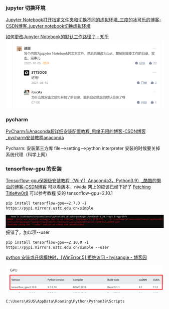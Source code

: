 ### jupyter 切换环境
[Jupyter Notebook打开指定文件夹和切换不同的虚拟环境_三度的冰可乐的博客-CSDN博客_jupyter notebook切换虚拟环境](https://blog.csdn.net/weixin_43544164/article/details/122233349)

[如何更改Jupyter Notebook的默认工作路径？ - 知乎](https://zhuanlan.zhihu.com/p/59738776)
![](https://raw.githubusercontent.com/acdefg/cdn/main/obsidian/20221205221319.png)


### pycharm
[PyCharm与Anaconda超详细安装配置教程_思绪无限的博客-CSDN博客_pycharm安装教程anaconda](https://blog.csdn.net/qq_32892383/article/details/116137730)

Pycharm:
安装第三方库
file-->setting-->python interpreter
安装的时候要关掉系统代理（科学上网）

### tensorflow-gpu 的安装
[Tensorflow-gpu保姆级安装教程（Win11, Anaconda3，Python3.9）\_酷酷的懒虫的博客-CSDN博客](https://blog.csdn.net/weixin_43412762/article/details/129824339)
可以看版本，nivida 网上的应该已经下好了
[Fetching Title#w0r8](https://blog.csdn.net/m0_49090516/article/details/113576003)
可以参考教程
安的 tensorflow-gpu=2.10.1

```
pip install tensorflow-gpu==2.7.0 -i  https://pypi.mirrors.ustc.edu.cn/simple  
```
![](https://raw.githubusercontent.com/acdefg/cdn/main/obsidian/20230505200438.png)
报错了，加以项--user

```
pip install tensorflow-gpu==2.10.0 -i  https://pypi.mirrors.ustc.edu.cn/simple --user
```
[python 安装或升级模块时，[WinError 5] 拒绝访问 - hyisangie - 博客园](https://www.cnblogs.com/hyisangie/p/15154426.html)

![](https://raw.githubusercontent.com/acdefg/cdn/main/obsidian/20230505200235.png)

`C:\Users\ASUS\AppData\Roaming\Python\Python38\Scripts`